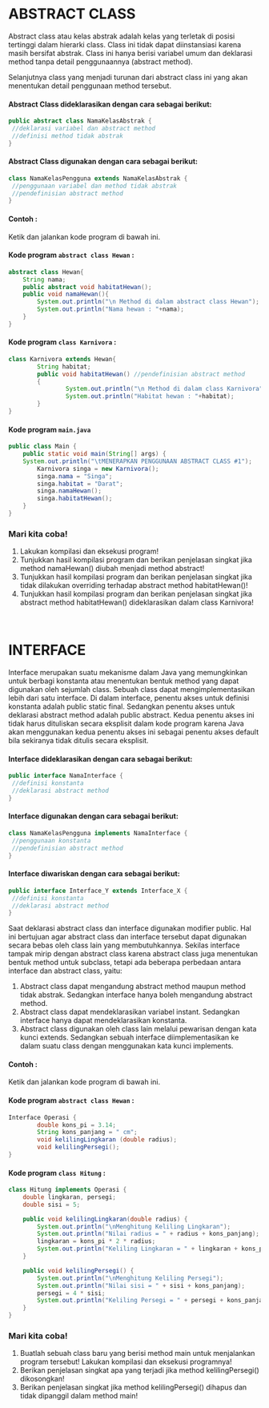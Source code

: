 # ABSTRACT CLASS
Abstract class atau kelas abstrak adalah kelas yang terletak di posisi tertinggi dalam hierarki class. Class ini tidak dapat diinstansiasi karena masih bersifat abstrak. Class ini hanya berisi variabel umum dan deklarasi method tanpa detail penggunaannya (abstract method). 


Selanjutnya class yang menjadi turunan dari abstract class ini yang akan menentukan detail penggunaan method tersebut.


#### Abstract Class dideklarasikan dengan cara sebagai berikut:

```java
public abstract class NamaKelasAbstrak {
 //deklarasi variabel dan abstract method
 //definisi method tidak abstrak
}
```

#### Abstract Class digunakan dengan cara sebagai berikut:

```java
class NamaKelasPengguna extends NamaKelasAbstrak {
 //penggunaan variabel dan method tidak abstrak
 //pendefinisian abstract method
}
```

#### Contoh :
Ketik dan jalankan kode program di bawah ini.

#### Kode program `abstract class Hewan` : 
```java
abstract class Hewan{
    String nama;
    public abstract void habitatHewan();
    public void namaHewan(){
        System.out.println("\n Method di dalam abstract class Hewan");
        System.out.println("Nama hewan : "+nama);
    }
}
```
#### Kode program `class Karnivora` : 

```java
class Karnivora extends Hewan{
        String habitat;
        public void habitatHewan() //pendefinisian abstract method
        {
                System.out.println("\n Method di dalam class Karnivora");
                System.out.println("Habitat hewan : "+habitat);
        }
}
```
#### Kode program `main.java`

```java
public class Main {
    public static void main(String[] args) {
    System.out.println("\tMENERAPKAN PENGGUNAAN ABSTRACT CLASS #1");
        Karnivora singa = new Karnivora();
        singa.nama = "Singa";
        singa.habitat = "Darat";
        singa.namaHewan();
        singa.habitatHewan();
    }
}        
```

### Mari kita coba!


1. Lakukan kompilasi dan eksekusi program!
2. Tunjukkan hasil kompilasi program dan berikan penjelasan singkat jika method namaHewan() diubah menjadi method abstract!
3. Tunjukkan hasil kompilasi program dan berikan penjelasan singkat jika tidak dilakukan overriding terhadap abstract method habitatHewan()!
4. Tunjukkan hasil kompilasi program dan berikan penjelasan singkat jika abstract method habitatHewan() dideklarasikan dalam class Karnivora!

 <br>

# INTERFACE
Interface merupakan suatu mekanisme dalam Java yang memungkinkan untuk berbagi konstanta atau menentukan bentuk method yang dapat digunakan oleh sejumlah class. Sebuah class dapat mengimplementasikan lebih dari satu interface. Di dalam interface, penentu akses untuk definisi konstanta adalah public static final. Sedangkan penentu akses untuk deklarasi abstract method adalah public abstract. Kedua penentu akses ini tidak harus dituliskan secara eksplisit dalam kode program karena Java akan menggunakan kedua penentu akses ini sebagai penentu akses default bila sekiranya tidak ditulis secara eksplisit.


#### Interface dideklarasikan dengan cara sebagai berikut:

```java
public interface NamaInterface {
 //definisi konstanta
 //deklarasi abstract method
}
```

#### Interface digunakan dengan cara sebagai berikut:

```java
class NamaKelasPengguna implements NamaInterface {
 //penggunaan konstanta
 //pendefinisian abstract method
}
```

#### Interface diwariskan dengan cara sebagai berikut:

```java
public interface Interface_Y extends Interface_X {
 //definisi konstanta
 //deklarasi abstract method
}
```

Saat deklarasi abstract class dan interface digunakan modifier public. Hal ini bertujuan agar abstract class dan interface tersebut dapat digunakan secara bebas oleh class lain yang membutuhkannya. Sekilas interface tampak mirip dengan abstract class karena abstract class juga menentukan bentuk method untuk subclass, tetapi ada beberapa perbedaan antara interface dan abstract class, yaitu:


1. Abstract class dapat mengandung abstract method maupun method tidak abstrak. Sedangkan interface hanya boleh mengandung abstract method.
2. Abstract class dapat mendeklarasikan variabel instant. Sedangkan interface hanya dapat mendeklarasikan konstanta.
3. Abstract class digunakan oleh class lain melalui pewarisan dengan kata kunci extends. Sedangkan sebuah interface diimplementasikan ke dalam suatu class dengan menggunakan kata kunci implements.

#### Contoh : 
Ketik dan jalankan kode program di bawah ini.

#### Kode program `abstract class Hewan` : 

```java
Interface Operasi {
        double kons_pi = 3.14;
        String kons_panjang = " cm";
        void kelilingLingkaran (double radius);
        void kelilingPersegi();
}
```

#### Kode program `class Hitung` :

```java
class Hitung implements Operasi {
    double lingkaran, persegi;
    double sisi = 5;

    public void kelilingLingkaran(double radius) {
        System.out.println("\nMenghitung Keliling Lingkaran");
        System.out.println("Nilai radius = " + radius + kons_panjang);
        lingkaran = kons_pi * 2 * radius;
        System.out.println("Keliling Lingkaran = " + lingkaran + kons_panjang);
    }

    public void kelilingPersegi() {
        System.out.println("\nMenghitung Keliling Persegi");
        System.out.println("Nilai sisi = " + sisi + kons_panjang);
        persegi = 4 * sisi;
        System.out.println("Keliling Persegi = " + persegi + kons_panjang);
    }
}

```



### Mari kita coba!

1. Buatlah sebuah class baru yang berisi method main untuk menjalankan program tersebut! Lakukan kompilasi dan eksekusi programnya!
2. Berikan penjelasan singkat apa yang terjadi jika method kelilingPersegi() dikosongkan!
3. Berikan penjelasan singkat jika method kelilingPersegi() dihapus dan tidak dipanggil dalam method main!
